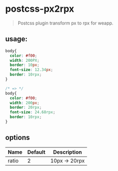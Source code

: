 # postcss-px2rpx
> Postcss plugin transform px to rpx for weapp.

## usage:
```css
body{
  color: #f00;
  width: 200PX;
  border: 10px;
  font-size: 12.34px;
  border: 10rpx;
}

/* => */
body{
  color: #f00;
  width: 200px;
  border: 20rpx;
  font-size: 24.68rpx;
  border: 10rpx;
}
```
## options

| Name  | Default | Description   |
| ----- | ------- | ------------- |
| ratio | 2       | 10px -> 20rpx |

